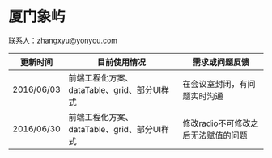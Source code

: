 # 厦门象屿

联系人：zhangxyu@yonyou.com

| 更新时间 | 目前使用情况 | 需求或问题反馈 |
| --- | --- | --- |
| 2016/06/03 |  前端工程化方案、dataTable、grid、部分UI样式 | 在会议室封闭，有问题实时沟通  |
| 2016/06/30  | 前端工程化方案、dataTable、grid、部分UI样式 | 修改radio不可修改之后无法赋值的问题 |
